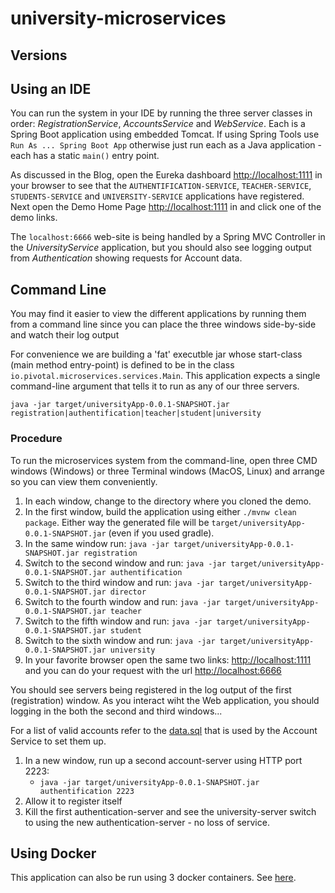 # university-microservices

## Versions


## Using an IDE

You can run the system in your IDE by running the three server classes in order: _RegistrationService_, _AccountsService_ and _WebService_.  Each is a Spring Boot application using embedded Tomcat.  If using Spring Tools use `Run As ... Spring Boot App` otherwise just run each as a Java application - each has a static `main()` entry point.

As discussed in the Blog, open the Eureka dashboard [http://localhost:1111](http://localhost:1111) in your browser to see that the `AUTHENTIFICATION-SERVICE`, `TEACHER-SERVICE`, `STUDENTS-SERVICE` and `UNIVERSITY-SERVICE` applications have registered.  Next open the Demo Home Page [http://localhost:1111](http://localhost:1111) in and click one of the demo links.

The `localhost:6666` web-site is being handled by a Spring MVC Controller in the _UniversityService_ application, but you should also see logging output from _Authentication_ showing requests for Account data.

## Command Line

You may find it easier to view the different applications by running them from a command line since you can place the three windows side-by-side and watch their log output

For convenience we are building a 'fat' executble jar whose start-class (main method entry-point) is defined to be in the class `io.pivotal.microservices.services.Main`.  This application expects a single command-line argument that tells it to run as any of our three servers.

```
java -jar target/universityApp-0.0.1-SNAPSHOT.jar registration|authentification|teacher|student|university
```

### Procedure

To run the microservices system from the command-line, open three CMD windows (Windows) or three Terminal windows (MacOS, Linux) and arrange so you can view them conveniently.

 1. In each window, change to the directory where you cloned the demo.
 1. In the first window, build the application using either `./mvnw clean package`.  Either way the
    generated file will be `target/universityApp-0.0.1-SNAPSHOT.jar` (even if you used gradle).
 1. In the same window run: `java -jar target/universityApp-0.0.1-SNAPSHOT.jar registration`
 1. Switch to the second window and run: `java -jar target/universityApp-0.0.1-SNAPSHOT.jar authentification`
 1. Switch to the third window and run: `java -jar target/universityApp-0.0.1-SNAPSHOT.jar director`
 1. Switch to the fourth window and run: `java -jar target/universityApp-0.0.1-SNAPSHOT.jar teacher`
 1. Switch to the fifth window and run: `java -jar target/universityApp-0.0.1-SNAPSHOT.jar student`
 1. Switch to the sixth window and run: `java -jar target/universityApp-0.0.1-SNAPSHOT.jar university`
 1. In your favorite browser open the same two links: [http://localhost:1111](http://localhost:1111) and you can do your request with the url [http://localhost:6666](http://localhost:6666)

You should see servers being registered in the log output of the first (registration) window.
As you interact wiht the Web application, you should logging in the both the second and third windows...

For a list of valid accounts refer to the [data.sql](https://github.com/MP-Anselin/UniversityDatabaseApp_java/blob/main/src/main/resources/database/scripts/data-h2.sql) that is used by the Account Service to set them up.

 1. In a new window, run up a second account-server using HTTP port 2223:
     * `java -jar target/universityApp-0.0.1-SNAPSHOT.jar authentification 2223`
 1. Allow it to register itself
 1. Kill the first authentication-server and see the university-server switch to using the new authentication-server - no loss of service.

## Using Docker

This application can also be run using 3 docker containers. See [here](use-docker.md).

